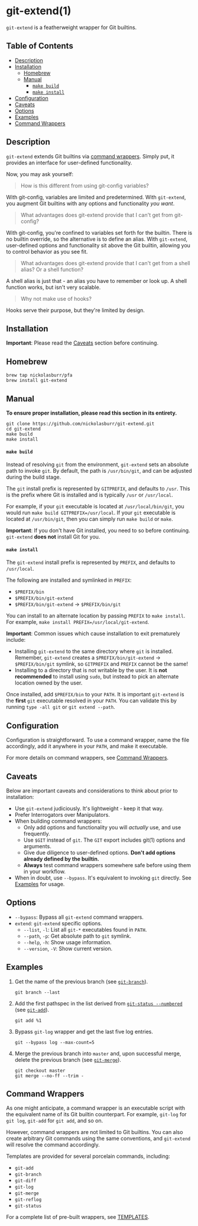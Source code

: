 # git-extend(1)

`git-extend` is a featherweight wrapper for Git builtins.

## Table of Contents

- [Description](#description)
- [Installation](#installation)
  + [Homebrew](#homebrew)
  + [Manual](#manual)
    - [`make build`](#make-build)
    - [`make install`](#make-install)
- [Configuration](#configuration)
- [Caveats](#caveats)
- [Options](#options)
- [Examples](#examples)
- [Command Wrappers](#command-wrappers)

## Description

`git-extend` extends Git builtins via [command wrappers](#command-wrappers). Simply put, it provides an interface for user-defined functionality.

Now, you may ask yourself:

> How is this different from using git-config variables?

With git-config, variables are limited and predetermined. With `git-extend`, you augment Git builtins with any options and functionality _you want_.

> What advantages does git-extend provide that I can't get from git-config?

With git-config, you're confined to variables set forth for the builtin. There is no builtin override, so the alternative is to define an alias. With `git-extend`, user-defined options and functionality sit above the Git builtin, allowing you to control behavior as you see fit.

> What advantages does git-extend provide that I can't get from a shell alias? Or a shell function?

A shell alias is just that - an alias you have to remember or look up. A shell function works, but isn't very scalable.

> Why not make use of hooks?

Hooks serve their purpose, but they're limited by design.

## Installation

<strong>Important</strong>: Please read the [Caveats](#caveats) section before continuing.

## Homebrew

```
brew tap nickolasburr/pfa
brew install git-extend
```

## Manual

**To ensure proper installation, please read this section in its entirety.**

```
git clone https://github.com/nickolasburr/git-extend.git
cd git-extend
make build
make install
```

#### `make build`

Instead of resolving `git` from the environment, `git-extend` sets an absolute path to invoke `git`. By default, the path is `/usr/bin/git`, and can be adjusted during the build stage.

The `git` install prefix is represented by `GITPREFIX`, and defaults to `/usr`. This is the prefix where Git is installed and is typically `/usr` or `/usr/local`.

For example, if your `git` executable is located at `/usr/local/bin/git`, you would run `make build GITPREFIX=/usr/local`. If your `git` executable is located at `/usr/bin/git`, then you can simply run `make build` or `make`.

<strong>Important</strong>: If you don't have Git installed, you need to so before continuing. `git-extend` **does not** install Git for you.

#### `make install`

The `git-extend` install prefix is represented by `PREFIX`, and defaults to `/usr/local`.

The following are installed and symlinked in `PREFIX`:

+ `$PREFIX/bin`
+ `$PREFIX/bin/git-extend`
+ `$PREFIX/bin/git-extend` -> `$PREFIX/bin/git`

You can install to an alternate location by passing `PREFIX` to `make install`. For example, `make install PREFIX=/usr/local/git-extend`.

<strong>Important</strong>: Common issues which cause installation to exit prematurely include:

+ Installing `git-extend` to the same directory where `git` is installed. Remember, `git-extend` creates a `$PREFIX/bin/git-extend` -> `$PREFIX/bin/git` symlink, so `GITPREFIX` and `PREFIX` cannot be the same!
+ Installing to a directory that is not writable by the user. It is **not recommended** to install using `sudo`, but instead to pick an alternate location owned by the user.

Once installed, add `$PREFIX/bin` to your `PATH`. It is important `git-extend` is the **first** `git` executable resolved in your `PATH`. You can validate this by running `type -all git` or `git extend --path`.

## Configuration

Configuration is straightforward. To use a command wrapper, name the file accordingly, add it anywhere in your `PATH`, and make it executable.

For more details on command wrappers, see [Command Wrappers](#command-wrappers).

## Caveats

Below are important caveats and considerations to think about prior to installation:

+ Use `git-extend` judiciously. It's lightweight - keep it that way.
+ Prefer Interrogators over Manipulators.
+ When building command wrappers:
  - Only add options and functionality you will _actually_ use, and use frequently.
  - Use `$GIT` instead of `git`. The `GIT` export includes git(1) options and arguments.
  - Give due diligence to user-defined options. **Don't add options already defined by the builtin.**
  - **Always** test command wrappers somewhere safe before using them in your workflow.
+ When in doubt, use `--bypass`. It's equivalent to invoking `git` directly. See [Examples](#examples) for usage.

## Options

+ `--bypass`: Bypass all `git-extend` command wrappers.
+ `extend`: `git-extend` specific options.
  - `--list`, `-l`: List all `git-*` executables found in `PATH`.
  - `--path`, `-p`: Get absolute path to `git` symlink.
  - `--help`, `-h`: Show usage information.
  - `--version`, `-V`: Show current version.

## Examples

1. Get the name of the previous branch (see [`git-branch`](https://github.com/nickolasburr/git-extend/blob/master/templates/git-branch)).

    ```
    git branch --last
    ```

2. Add the first pathspec in the list derived from [`git-status --numbered`](https://github.com/nickolasburr/git-extend/blob/master/templates/git-status#L19-L36) (see [`git-add`](https://github.com/nickolasburr/git-extend/blob/master/templates/git-add)).

    ```
    git add %1
    ```

3. Bypass `git-log` wrapper and get the last five log entries.

    ```
    git --bypass log --max-count=5
    ```

4. Merge the previous branch into `master` and, upon successful merge, delete the previous branch (see [`git-merge`](https://github.com/nickolasburr/git-extend/blob/master/templates/git-merge)).

    ```
    git checkout master
    git merge --no-ff --trim -
    ```

## Command Wrappers

As one might anticipate, a command wrapper is an executable script with the equivalent name of its Git builtin counterpart. For example, `git-log` for `git log`, `git-add` for `git add`, and so on.

However, command wrappers are not limited to Git builtins. You can also create arbitrary Git commands using the same conventions, and `git-extend` will resolve the command accordingly.

Templates are provided for several porcelain commands, including:

+ `git-add`
+ `git-branch`
+ `git-diff`
+ `git-log`
+ `git-merge`
+ `git-reflog`
+ `git-status`

For a complete list of pre-built wrappers, see [TEMPLATES](https://github.com/nickolasburr/git-extend/blob/master/TEMPLATES.md).

